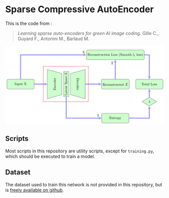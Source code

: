 # Sparse Compressive AutoEncoder

This is the code from :

> *Learning sparse auto-encoders for green AI image coding.* Gille C., Guyard F., Antonini M., Barlaud M.


![Architecture of the model](Schema_CAE.png)

## Scripts

Most scripts in this repository are utility scripts, except for `training.py`, which should be executed to train a model.

## Dataset

The dataset used to train this network is not provided in this repository, but is [freely available on github](https://github.com/CyprienGille/flickr-compression-dataset).
